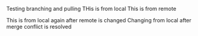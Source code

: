 Testing branching and pulling
THis is from local
This is from remote

This is from local again after remote is changed
Changing from local after merge conflict is resolved
